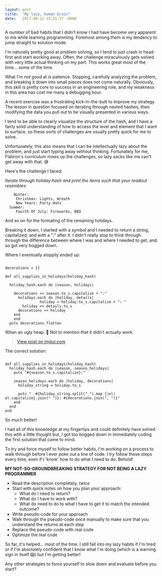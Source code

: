 ```yaml
---
layout: post
title:  "My lazy, human brain"
date:   2017-09-12 15:21:57 -0400
---
```


A number of bad habits that I didn't know I had have become very apparent to me while learning programming. Foremost among them is my tendency to jump straight to solution mode. 

I'm naturally pretty good at problem solving, so I tend to just crash in head-first and start working away. Often, the challenge miraculously gets solved with very little actual thinking on my part. This works great most of the time... some of the time.

What I'm *not* good at is patience. Stopping, carefully analyzing the problem, and breaking it down into small pieces does not come naturally. Obviously, this skill is pretty core to success in an engineering role, and my weakness in this area has cost me many a debugging hour. 

A recent exercise was a frustrating kick-in-the-butt to improve my strategy. The lesson in question focused on iterating through nested hashes, then modifying the data you pull out to be visually presented in various ways. 

I tend to be able to clearly visualize the structure of the hash, and I have a fairly solid understanding of how to access the level and element that I want to surface, so these sorts of challenges are usually pretty quick for me to solve. 

Unfortunately, this also means that I can be intellectually lazy about the problem, and just start typing away without thinking. Fortunately for me, Flatiron's curriculum mixes up the challenges, so lazy sacks like me can't get away with that. 😅

Here's the challenge I faced:

*Iterate through holiday hash and print the items such that your readout resembles:*

```
	Winter:
     Christmas: Lights, Wreath
     New Years: Party Hats
  Summer:
     Fourth Of July: Fireworks, BBQ
```
 
And so on for the formating of the remaining holidays.

Breaking it down, I started with a symbol and I needed to return a string, capitalized, and with a ":" after it. I didn't really stop to think through through the difference between where I was and where I needed to get, and so got very bogged down.

Where I eventually sloppily ended up: 

```

decorations = []

def all_supplies_in_holidays(holiday_hash)

  holiday_hash.each do |season, holidays|
	
    decorations << season.to_s.capitalize + ":"
      holidays.each do |holiday, details|
				holiday = holiday.to_s.capitalize + ": "
        holiday << details.to_s
      decorations << holiday
    end
	end
  puts decorations.flatten
```

Whan an ugly heap. 💩 Not to mention that it didn't actually work.	

<blockquote class="imgur-embed-pub" lang="en" data-id="6pImDY8"><a href="//imgur.com/6pImDY8">View post on imgur.com</a></blockquote><script async src="//s.imgur.com/min/embed.js" charset="utf-8"></script>

The correct solution:
	
```

def all_supplies_in_holidays(holiday_hash)
  holiday_hash.each do |season, season_holidays|
    puts "#{season.to_s.capitalize}:"

    season_holidays.each do |holiday, decorations|
      holiday_string = holiday.to_s

      puts "  #{holiday_string.split("_").map {|el| el.capitalize}.join(" ")}: #{decorations.join(", ")}"
    end
  end
end

```

So much better!

I had all of this knowledge at my fingertips and could definitely have solved this wtih a little thought but, I got too bogged down in immediately coding the first solution that came to mind. 

To try and force myself to follow better habits, I'm working on a process to walk through before I ever poke out a line of code. I try follow these steps every time, even if I 'know' how to do what I need to do. Behold!


**MY NOT-SO-GROUNDBREAKING STRATEGY FOR NOT BEING A LAZY PROGRAMMER**

* Read the description completely, *twice*
* Start with quick notes on how you plan your approach: 
	* What do I need to return? 
	* What do I have to work with?
	* What do need to do to what I have to get it to match the intended outcome?
* Write pseudo-code for your approach
* Walk through the pseudo-code once manually to make sure that you understand the returns at each step
* Replace the pseudo-code with real code
* Optimize the real code

So far, it's helped... most of the time. I still fall into my lazy habits if I'm tired or if I'm absolutely confident that I know what I'm doing (which is a warning sign in itself 😱) but I'm getting better!

Any other strategies to force yourself to slow down and evaluate before you start?
